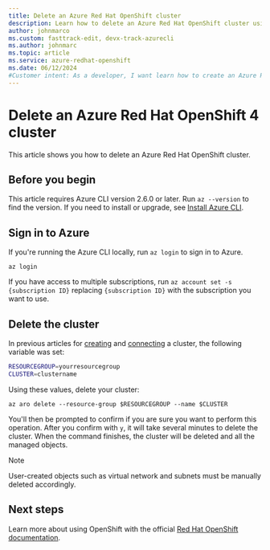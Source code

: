 ```yaml
---
title: Delete an Azure Red Hat OpenShift cluster
description: Learn how to delete an Azure Red Hat OpenShift cluster using the Azure CLI.
author: johnmarco
ms.custom: fasttrack-edit, devx-track-azurecli
ms.author: johnmarc
ms.topic: article
ms.service: azure-redhat-openshift
ms.date: 06/12/2024
#Customer intent: As a developer, I want learn how to create an Azure Red Hat OpenShift cluster, scale it, and then clean up resources so that I am not charged for what I'm not using.
---
```


# Delete an Azure Red Hat OpenShift 4 cluster

This article shows you how to delete an Azure Red Hat OpenShift cluster.


## Before you begin

This article requires Azure CLI version 2.6.0 or later. Run `az --version` to find the version. If you need to install or upgrade, see [Install Azure CLI](/cli/azure/install-azure-cli).

## Sign in to Azure

If you're running the Azure CLI locally, run `az login` to sign in to Azure.

```azurecli
az login
```

If you have access to multiple subscriptions, run `az account set -s {subscription ID}` replacing `{subscription ID}` with the subscription you want to use.

## Delete the cluster

In previous articles for [creating](create-cluster.md) and [connecting](connect-cluster.md) a cluster, the following variable was set:

```bash
RESOURCEGROUP=yourresourcegroup
CLUSTER=clustername
```

Using these values, delete your cluster:

```azurecli
az aro delete --resource-group $RESOURCEGROUP --name $CLUSTER
```
You'll then be prompted to confirm if you are sure you want to perform this operation. After you confirm with `y`, it will take several minutes to delete the cluster. When the command finishes, the cluster will be deleted and all the managed objects.

> [!NOTE] 
> User-created objects such as virtual network and subnets must be manually deleted accordingly.

## Next steps

Learn more about using OpenShift with the official [Red Hat OpenShift documentation](https://docs.openshift.com/container-platform/4.14/welcome/index.html).
